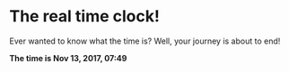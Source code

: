 # The real time clock!

Ever wanted to know what the time is? Well, your journey is about to end!

**The time is Nov 13, 2017, 07:49**